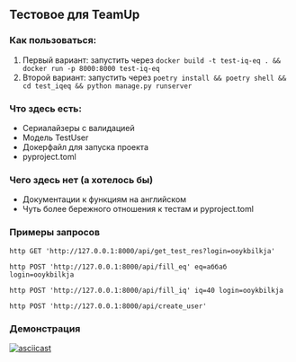 ## Тестовое для TeamUp

### Как пользоваться:
1) Первый вариант: запустить через ```docker build -t test-iq-eq . && docker run -p 8000:8000 test-iq-eq```
2) Второй вариант: запустить через ```poetry install && poetry shell && cd test_iqeq && python manage.py runserver```

### Что здесь есть:
- Сериалайзеры с валидацией
- Модель TestUser
- Докерфайл для запуска проекта
- pyproject.toml 

### Чего здесь нет (а хотелось бы)
- Документации к функциям на английском
- Чуть более бережного отношения к тестам и pyproject.toml

### Примеры запросов
```http GET 'http://127.0.0.1:8000/api/get_test_res?login=ooykbilkja'```


```http POST 'http://127.0.0.1:8000/api/fill_eq' eq=аббаб login=ooykbilkja```


```http POST 'http://127.0.0.1:8000/api/fill_iq' iq=40 login=ooykbilkja```


```http POST 'http://127.0.0.1:8000/api/create_user'```

### Демонстрация 

[![asciicast](https://asciinema.org/a/KK34pX13WfU5uwW2yM1IRTK5y.svg)](https://asciinema.org/a/KK34pX13WfU5uwW2yM1IRTK5y)

